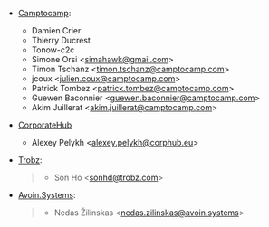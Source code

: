 - [Camptocamp](https://camptocamp.com):

  - Damien Crier
  - Thierry Ducrest
  - Tonow-c2c
  - Simone Orsi \<<simahawk@gmail.com>\>
  - Timon Tschanz \<<timon.tschanz@camptocamp.com>\>
  - jcoux \<<julien.coux@camptocamp.com>\>
  - Patrick Tombez \<<patrick.tombez@camptocamp.com>\>
  - Guewen Baconnier \<<guewen.baconnier@camptocamp.com>\>
  - Akim Juillerat \<<akim.juillerat@camptocamp.com>\>

- [CorporateHub](https://corporatehub.eu/)

  - Alexey Pelykh \<<alexey.pelykh@corphub.eu>\>

- [Trobz](https://trobz.com):

  > - Son Ho \<<sonhd@trobz.com>\>

- [Avoin.Systems](https://avoin.systems):

  > - Nedas Žilinskas \<<nedas.zilinskas@avoin.systems>\>
